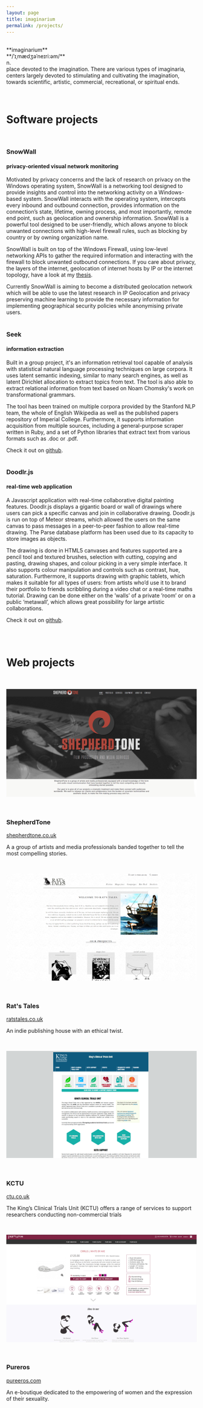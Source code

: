 ```yaml
---
layout: page
title: imaginarium
permalink: /projects/
---
```


<br/>
**imaginarium**<br/>
**/ˈ&#618;&#716;m&#230;d&#658;&#601;&#712;ne&#618;ri:&#601;m/**<br/>
n.<br/>
place devoted to the imagination. There are various types of imaginaria, centers largely devoted to stimulating and cultivating the imagination, towards scientific, artistic, commercial, recreational, or spiritual ends.
<br/>
<br/>
<br/>


# Software projects
<br/>

### SnowWall
#### privacy-oriented visual network monitoring
Motivated by privacy concerns and the lack of research on privacy on the Windows operating system, SnowWall is a networking tool designed to provide insights and control into the networking activity on a Windows-based system. SnowWall interacts with the operating system, intercepts every inbound and outbound connection, provides information on the connection’s state, lifetime, owning process, and most importantly, remote end point, such as geolocation and ownership information. SnowWall is a powerful tool designed to be user-friendly, which allows anyone to block unwanted connections with high-level firewall rules, such as blocking by country or by owning organization name.

SnowWall is built on top of the Windows Firewall, using low-level networking APIs to gather the required information and interacting with the firewall to block unwanted outbound connections.  If you care about privacy, the layers of the internet, geolocation of internet hosts by IP or the internet topology, have a look at my [thesis](/assets/files/snowwall.pdf).

Currently SnowWall is aiming to become a distributed geolocation network which will be able to use the latest research in IP Geolocation and privacy preserving machine learning to provide the necessary information for implementing geographical security policies while anonymising private users.
<br/>
<br/>


### Seek
#### information extraction
Built in a group project, it's an information retrieval tool capable of analysis with statistical natural language processing techniques on large corpora. It uses latent semantic indexing, similar to many search engines, as well as latent Dirichlet allocation to extract topics from text. The tool is also able to extract relational information from text based on Noam Chomsky's work on transformational grammars.

The tool has been trained on multiple corpora provided by the Stanford NLP team, the whole of English Wikipedia as well as the published papers repository of Imperial College. Furthermore, it supports information acquisition from multiple sources, including a general-purpose scraper written in Ruby, and a set of Python libraries that extract text from various formats such as .doc or .pdf.

Check it out on [github](https://github.com/mearlboro/seek-legacy).
<br/>
<br/>

### Doodlr.js
#### real-time web application
A Javascript application with real-time collaborative digital painting features. Doodlr.js displays a gigantic board or wall of drawings where users can pick a specific canvas and join in collaborative drawing. Doodlr.js is run on top of Meteor streams, which allowed the users on the same canvas to pass messages in a peer-to-peer fashion to allow real-time drawing. The Parse database platform has been used due to its capacity to store images as objects.

The drawing is done in HTML5 canvases and features supported are a pencil tool and textured brushes, selection with cutting, copying and pasting, drawing shapes, and colour picking in a very simple interface. It also supports colour manipulation and controls such as contrast, hue, saturation. Furthermore, it supports drawing with graphic tablets, which makes it suitable for all types of users: from artists who’d use it to brand their portfolio to friends scribbling during a video chat or a real-time maths tutorial. Drawing can be done either on the ’walls’ of a private ’room’ or on a public ‘metawall’, which allows great possibility for large artistic collaborations.

Check it out on [github](https://github.com/mearlboro/doodlr.js).

<br/>
<br/>


# Web projects
<br/>
<br/>


<div class="col-1-of-2 text-center">
	<a href="/assets/img/proj/shepherdtone.png" target="_blank"><img src="/assets/img/proj/shepherdtone.png"></a><br/>
	<p>&nbsp;</p>
	<h3 class="text-center">ShepherdTone</h3>
	<p><a href="http://shepherdtone.co.uk" target="_blank">shepherdtone.co.uk</a></p>
	<p>A a group of artists and media professionals banded together to tell the most compelling stories.</p>
	<p>&nbsp;</p>
</div>
<div class="col-1-of-2 text-center">
<a href="/assets/img/proj/ratstales.png" target="_blank"><img src="/assets/img/proj/ratstales.png"></a><br/>
	<p>&nbsp;</p>
	<h3 class="text-center">Rat's Tales</h3>
	<p><a href="http://ratstales.co.uk" target="_blank">ratstales.co.uk</a></p>
	<p>An indie publishing house with an ethical twist.</p>
	<p>&nbsp;</p>
</div>
<div class="col-1-of-2 text-center">
	<a href="/assets/img/proj/kctu.png" target="_blank"><img src="/assets/img/proj/kctu.png"></a><br/>
	<p>&nbsp;</p>
	<h3 class="text-center">KCTU</h3>
	<p><a href="http://ctu.co.uk" target="_blank">ctu.co.uk</a></p>
	<p>The King’s Clinical Trials Unit (KCTU) offers a range of services to support researchers conducting non-commercial trials</p>
	<p>&nbsp;</p>
</div>
<div class="col-1-of-2 text-center">
	<a href="/assets/img/proj/pureeros.png" target="_blank"><img src="/assets/img/proj/pureeros.png"></a><br/>
	<p>&nbsp;</p>
	<h3 class="text-center">Pureros</h3>
	<p><a href="http://pureeros.com" target="_blank">pureeros.com</a></p>
	<p>An e-boutique dedicated to the empowering of women and the expression of their sexuality.</p>
	<p>&nbsp;</p>
</div>
